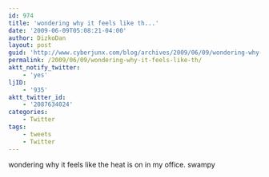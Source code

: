 ```yaml
---
id: 974
title: 'wondering why it feels like th...'
date: '2009-06-09T05:08:21-04:00'
author: DizkoDan
layout: post
guid: 'http://www.cyberjunx.com/blog/archives/2009/06/09/wondering-why-it-feels-like-th/'
permalink: /2009/06/09/wondering-why-it-feels-like-th/
aktt_notify_twitter:
    - 'yes'
ljID:
    - '935'
aktt_twitter_id:
    - '2087634024'
categories:
    - Twitter
tags:
    - tweets
    - Twitter
---
```


wondering why it feels like the heat is on in my office. swampy